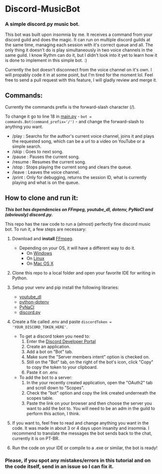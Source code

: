 # Discord-MusicBot

### A simple discord.py music bot.

This bot was built upon insomnia by me. It receives a command from your discord guild and does the magic. It can run on multiple discord guilds at the same time, managing each session with it's correct queue and all. The only thing it doesn't do is play simultaneously in two voice channels in the same guild. I know Rythm can do it, but I didn't look into it yet to learn how it is done to implement in this simple bot. :)

Currently the bot doesn't disconnect from the voice channel on it's own. I will propably code it in at some point, but I'm tired for the moment lol. Feel free to send a pull request with this feature, I will gladly review and merge it.

## Commands:

Currently the commands prefix is the forward-slash character (/).

To change it go to line 18 in [main.py](Discord-MusicBot/main.py) - `bot = commands.Bot(command_prefix='/')` - and change the forward-slash to anything you want.

- /play : Searchs for the author's current voice channel, joins it and plays the requested song, which can be a url to a video on YouTube or a simple search.
- /skip : Goes to next song.
- /pause : Pauses the current song.
- /resume : Resumes the current song.
- /stop : Stops playing the current song and clears the queue.
- /leave : Leaves the voice channel.
- /print : Only for debugging, returns the session ID, what is currently playing and what is on the queue.

## How to clone and run it:

**_This bot has dependencies on FFmpeg, youtube_dl, dotenv, PyNaCl and (obviously) discord.py._**

This repo has the raw code to run a (almost) perfectly fine discord music bot. To run it, a few steps are necessary:

1. Download and **install** [FFmpeg](https://ffmpeg.org/download.html).

   - Depending on your OS, it will have a different way to do it.
     - On [Windows](https://www.wikihow.com/Install-FFmpeg-on-Windows)
     - On [Linux](https://www.tecmint.com/install-ffmpeg-in-linux/)
     - On [Mac OS X](http://jollejolles.com/install-ffmpeg-on-mac-os-x/)

2. Clone this repo to a local folder and open your favorite IDE for writing in Python.

3. Setup your venv and pip install the following libraries:

   - [youtube_dl](https://pypi.org/project/youtube_dl/)
   - [python-dotenv](https://pypi.org/project/python-dotenv/)
   - [PyNaCl](https://pypi.org/project/PyNaCl/)
   - [discord.py](https://pypi.org/project/discord.py/)

4. Create a file called .env and paste `discordToken = 'YOUR_DISCORD_TOKEN_HERE'`.

   - To get a discord token you need to:
     1. Enter the [Discord Developer Portal](https://discord.com/developers/applications)
     2. Create an application.
     3. Add a bot on "Bot" tab.
     4. Make sure the "Server members intent" option is checked on.
     5. Still on the "Bot" tab, on the right of the bot's icon, click "Copy" to copy the token to your clipboard.
     6. Paste it on .env.
   - To add the bot to a server:
     1. In the your recently created application, open the "OAuth2" tab and scroll down to "Scopes".
     2. Check the "bot" option and copy the link created underneath the scopes table.
     3. Paste the link on your browser and then choose the server you want to add the bot to. You will need to be an adm in the guild to perform this action, I think.

5. If you want to, feel free to read and change anything you want in the code. It was made in about 3 or 4 days upon insanity and insomnia. I recommend to translate the messages the bot sends back to the chat, currently it is on PT-BR.

6. Run the code on your IDE or compile to a .exe or similar, the bot is ready!

### **Please, if you spot any mistakes/errors in this tutorial and on the code itself, send in an issue so I can fix it.**
